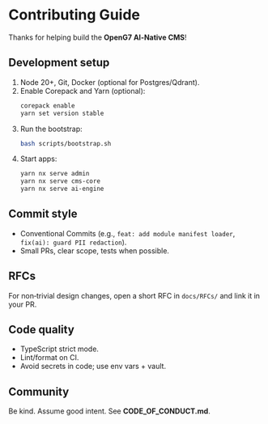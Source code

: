 # Contributing Guide

Thanks for helping build the **OpenG7 AI‑Native CMS**!

## Development setup

1. Node 20+, Git, Docker (optional for Postgres/Qdrant).  
2. Enable Corepack and Yarn (optional):
   ```bash
   corepack enable
   yarn set version stable
   ```
3. Run the bootstrap:
   ```bash
   bash scripts/bootstrap.sh
   ```
4. Start apps:
   ```bash
   yarn nx serve admin
   yarn nx serve cms-core
   yarn nx serve ai-engine
   ```

## Commit style

- Conventional Commits (e.g., `feat: add module manifest loader`, `fix(ai): guard PII redaction`).  
- Small PRs, clear scope, tests when possible.

## RFCs

For non‑trivial design changes, open a short RFC in `docs/RFCs/` and link it in your PR.

## Code quality

- TypeScript strict mode.  
- Lint/format on CI.  
- Avoid secrets in code; use env vars + vault.

## Community

Be kind. Assume good intent. See **CODE_OF_CONDUCT.md**.
